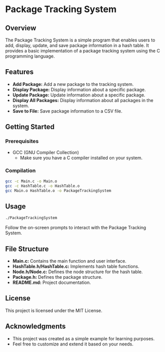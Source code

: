# Package Tracking System

## Overview

The Package Tracking System is a simple program that enables users to add, display, update, and save package information in a hash table. It provides a basic implementation of a package tracking system using the C programming language.

## Features

- **Add Package:** Add a new package to the tracking system.
- **Display Package:** Display information about a specific package.
- **Update Package:** Update information about a specific package.
- **Display All Packages:** Display information about all packages in the system.
- **Save to File:** Save package information to a CSV file.

## Getting Started

### Prerequisites

- GCC (GNU Compiler Collection)
  - Make sure you have a C compiler installed on your system.

### Compilation

```bash
gcc -c Main.c -o Main.o
gcc -c HashTable.c -o HashTable.o
gcc Main.o HashTable.o -o PackageTrackingSystem
```

## Usage

```bash
./PackageTrackingSystem
```

Follow the on-screen prompts to interact with the Package Tracking System.

## File Structure

- **Main.c:** Contains the main function and user interface.
- **HashTable.h/HashTable.c:** Implements hash table functions.
- **Node.h/Node.c:** Defines the node structure for the hash table.
- **Package.h:** Defines the package structure.
- **README.md:** Project documentation.

## License

This project is licensed under the MIT License.

## Acknowledgments

- This project was created as a simple example for learning purposes.
- Feel free to customize and extend it based on your needs.
